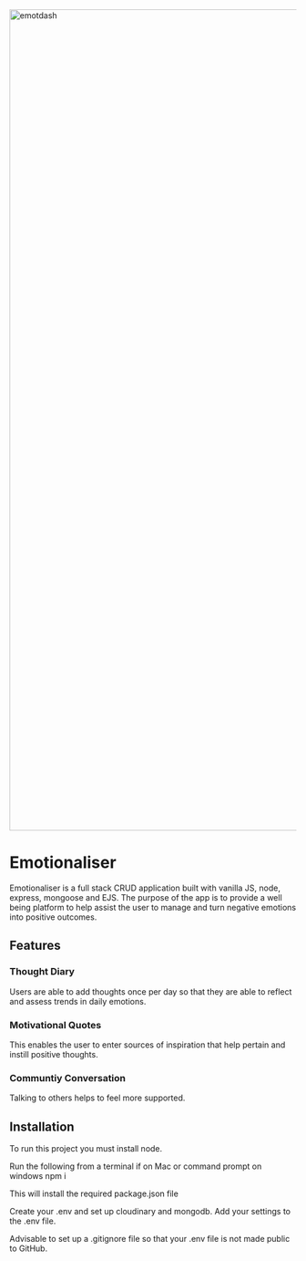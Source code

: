 <img width="1440" alt="emotdash" src="https://user-images.githubusercontent.com/39728053/210396734-df6ed50a-d32a-456d-b337-86c56cfc42b3.png">

<h1>Emotionaliser</h1>

Emotionaliser is a full stack CRUD application built with vanilla JS, node, express, mongoose and EJS. The purpose of the app is to provide a well being platform to help assist the user to manage and turn negative emotions into positive outcomes.

<h2>Features</h2>
<h3>Thought Diary</h3>
Users are able to add thoughts once per day so that they are able to reflect and assess trends in daily emotions.

<h3>Motivational Quotes</h3>
This enables the user to enter sources of inspiration that help pertain and instill positive thoughts.

<h3>Communtiy Conversation</h3>
Talking to others helps to feel more supported.


<h2>Installation</h2>

To run this project you must install node.

Run the following from a terminal if on Mac or command prompt on windows
npm i

This will install the required package.json file

Create your .env and set up cloudinary and mongodb. Add your settings to the .env file.

Advisable to set up a .gitignore file so that your .env file is not made public to GitHub.



